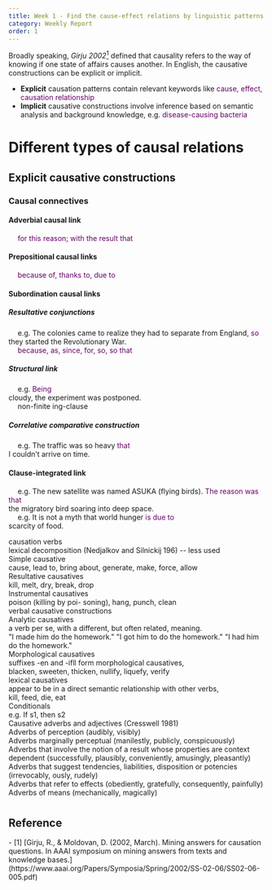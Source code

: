 ```yaml
---
title: Week 1 - Find the cause-effect relations by linguistic patterns
category: Weekly Report
order: 1
---
```


<!--
1. the different types of causal relations
2. the causal relations that we would like to focus on in this project
How many relations do you get? -->


Broadly speaking, *Girju 2002*[<sup>1</sup>](#refer-anchor-1) defined that causality refers to the way of knowing if one state of affairs causes another. In English, the causative constructions can be explicit or implicit.

- **Explicit** causation patterns contain relevant keywords like <font color="#660066">cause, effect, causation relationship </font><br />
- **Implicit** causative constructions involve inference based on semantic analysis and background knowledge, e.g. <font color="#660066">disease-causing bacteria </font><br />


# Different types of causal relations
## Explicit causative constructions
### Causal connectives								
#### Adverbial causal link
&emsp; <font color="#660066">for this reason; with the result that	</font><br />
#### Prepositional causal links
&emsp; <font color="#660066">because of, thanks to, due to </font><br />			
#### Subordination causal links							
##### Resultative conjunctions										
&emsp; e.g. The colonies came to realize they had to separate from England, <font color="#660066">so	</font><br />	they started the Revolutionary War.		
&emsp; <font color="#660066">because, as, since, for, so, so that	</font><br />				
##### Structural link		
&emsp; e.g. <font color="#660066">Being</font><br /> cloudy, the experiment was postponed.					
&emsp; non-finite ing-clause					
##### Correlative comparative construction						
&emsp; e.g. The traffic was so heavy <font color="#660066">that</font><br /> I couldn’t arrive on time.					
#### Clause-integrated link							
&emsp; e.g. The new satellite was named ASUKA (flying birds). <font color="#660066">The reason was that</font><br /> the migratory bird soaring into deep space.							
&emsp; e.g. It is not a myth that world hunger <font color="#660066">is due to</font><br /> scarcity of food.					




causation verbs								
	lexical decomposition (Nedjalkov and Silnickij 196) -- less used							
		Simple causative 						
			cause, lead to, bring about, generate, make, force, allow					
		Resultative causatives						
			kill, melt, dry, break, drop					
		Instrumental causatives						
			poison (killing by poi- soning), hang, punch, clean					
	verbal causative constructions							
		Analytic causatives						
			a verb per se, with a different, but often related, meaning.					
			"I made him do the homework." "I got him to do the homework."  "I had him do the homework."					
		Morphological causatives						
			suffixes -en and -ifll form morphological causatives,					
			blacken, sweeten, thicken, nullify, liquefy, verify					
		lexical causatives						
			appear to be in a direct semantic relationship with other verbs,					
			kill, feed, die, eat					
	Conditionals							
		e.g. If s1, then s2						
	Causative adverbs and adjectives (Cresswell 1981)							
		Adverbs of perception (audibly, visibly)						
		Adverbs marginally perceptual (manilestly, publicly, conspicuously)						
		Adverbs that involve the notion of a result whose properties are context dependent (successfully, plausibly, conveniently, amusingly, pleasantly)						
		Adverbs that suggest tendencies, liabilities, disposition or potencies (irrevocably, ously, rudely)						
		Adverbs that refer to effects (obediently, gratefully, consequently, painfully) 						
		Adverbs of means (mechanically, magically)						







#


## Reference

<div id="refer-anchor-1"></div>
- [1] [Girju, R., & Moldovan, D. (2002, March). Mining answers for causation questions. In AAAI symposium on mining answers from texts and knowledge bases.](https://www.aaai.org/Papers/Symposia/Spring/2002/SS-02-06/SS02-06-005.pdf)
